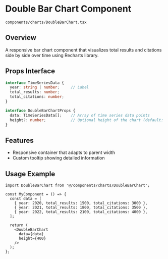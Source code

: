 # Double Bar Chart Component
`components/charts/DoubleBarChart.tsx`

## Overview
A responsive bar chart component that visualizes total results and citations side by side over time using Recharts library.

## Props Interface
```typescript
interface TimeSeriesData {
  year: string | number;     // Label 
  total_results: number;     
  total_citations: number;  
}

interface DoubleBarChartProps {
  data: TimeSeriesData[];    // Array of time series data points
  height?: number;           // Optional height of the chart (default: 400)
}
```

## Features
- Responsive container that adapts to parent width
- Custom tooltip showing detailed information

## Usage Example
```tsx
import DoubleBarChart from '@/components/charts/DoubleBarChart';

const MyComponent = () => {
  const data = [
    { year: 2020, total_results: 1500, total_citations: 3000 },
    { year: 2021, total_results: 1800, total_citations: 3500 },
    { year: 2022, total_results: 2100, total_citations: 4000 },
  ];

  return (
    <DoubleBarChart 
      data={data}
      height={400}
    />
  );
};
```


